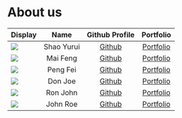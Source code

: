 # About us

Display | Name | Github Profile | Portfolio 
--------|:----:|:--------------:|:---------:
![](https://via.placeholder.com/100.png?text=Photo) | Shao Yurui | [Github](https://github.com/) | [Portfolio](docs/team/johndoe.md)
![](https://via.placeholder.com/100.png?text=Photo) | Mai Feng | [Github](https://github.com/) | [Portfolio](docs/team/johndoe.md)
![](https://via.placeholder.com/100.png?text=Photo) | Peng Fei | [Github](https://github.com/peng-217) | [Portfolio](docs/team/johndoe.md)
![](https://via.placeholder.com/100.png?text=Photo) | Don Joe | [Github](https://github.com/) | [Portfolio](docs/team/johndoe.md)
![](https://via.placeholder.com/100.png?text=Photo) | Ron John | [Github](https://github.com/) | [Portfolio](docs/team/johndoe.md)
![](https://via.placeholder.com/100.png?text=Photo) | John Roe | [Github](https://github.com/) | [Portfolio](docs/team/johndoe.md)